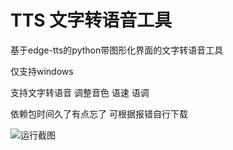 # TTS 文字转语音工具
基于edge-tts的python带图形化界面的文字转语音工具 

仅支持windows

支持文字转语音 调整音色 语速 语调

依赖包时间久了有点忘了 可根据报错自行下载

![运行截图](https://github.com/5pyx55CG5ri4/TTS/assets/50692323/572fb06a-2999-403a-a555-3b0e7c4c375c)

